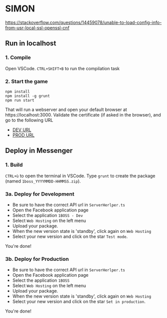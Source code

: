# SIMON
https://stackoverflow.com/questions/14459078/unable-to-load-config-info-from-usr-local-ssl-openssl-cnf


## Run in localhost

### 1. Compile
Open VSCode.
`CTRL+SHIFT+B` to run the compilation task

### 2. Start the game

```
npm install
npm install -g grunt
npm run start
```
That will run a webserver and open your default browser at https://localhost:3000. Validate the certificate (if asked in the browser), and go to the following URL
- [DEV URL](https://www.facebook.com/embed/instantgames/231358994040500/player?game_url=https://localhost:3000)
- [PROD URL](https://www.facebook.com/embed/instantgames/1246601822117867/player?game_url=https://localhost:3000)

## Deploy in Messenger

### 1. Build
`CTRL+ù` to open the terminal in VSCode.
Type `grunt` to create the package (named `1boss_YYYYMMDD-HHMMSS.zip`).

### 3a. Deploy for Development

* Be sure to have the correct API url in `ServerHerlper.ts`
* Open the Facebook application page
* Select the application `1BOSS - Dev`
* Select `Web Hosting` on the left menu
* Upload your package.
* When the new version state is 'standby', click again on `Web Hosting`
* Select your new version and click on the star `Test mode`.

You're done!

### 3b. Deploy for Production

* Be sure to have the correct API url in `ServerHerlper.ts`
* Open the Facebook application page
* Select the application `1BOSS`
* Select `Web Hosting` on the left menu
* Upload your package.
* When the new version state is 'standby', click again on `Web Hosting`
* Select your new version and click on the star `Set in production`.

You're done!